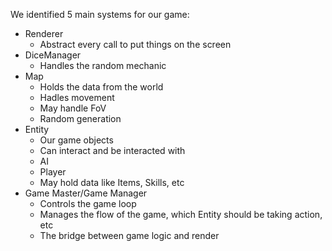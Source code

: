 We identified 5 main systems for our game:
- Renderer
  - Abstract every call to put things on the screen
- DiceManager
  - Handles the random mechanic
- Map
  - Holds the data from the world
  - Hadles movement
  - May handle FoV
  - Random generation
- Entity
  - Our game objects
  - Can interact and be interacted with
  - AI
  - Player
  - May hold data like Items, Skills, etc
- Game Master/Game Manager
  - Controls the game loop
  - Manages the flow of the game, which Entity should be taking action, etc
  - The bridge between game logic and render